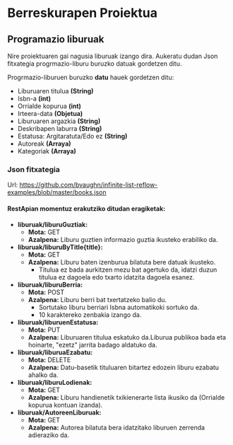 # Berreskurapen Proiektua

## Programazio liburuak

Nire proiektuaren gai nagusia liburuak izango dira. Aukeratu dudan Json fitxategia progrmazio-liburu buruzko datuak gordetzen ditu.

Progrmazio-liburuen buruzko **datu** hauek gordetzen ditu:
- Liburuaren titulua **(String)**
- Isbn-a **(int)**
- Orrialde kopurua **(int)**
- Irteera-data **(Objetua)**
- Liburuaren argazkia **(String)**
- Deskribapen laburra **(String)**
- Estatusa: Argitaratuta/Edo ez **(String)**
- Autoreak **(Arraya)**
- Kategoriak **(Arraya)**

### Json fitxategia

Url: https://github.com/bvaughn/infinite-list-reflow-examples/blob/master/books.json

#### **RestApian** momentuz erakutziko ditudan eragiketak:
- **liburuak/liburuGuztiak:**
  - **Mota:** GET
  - **Azalpena:** Liburu guztien informazio guztia ikusteko erabiliko da.
- **liburuak/liburuByTitle{title}:**
  - **Mota:** GET
  - **Azalpena:** Liburu baten izenburua bilatuta bere datuak ikusteko.
      - Titulua ez bada aurkitzen mezu bat agertuko da, idatzi duzun titulua ez dagoela edo txarto idatzita dagoela esanez.
- **liburuak/liburuBerria:**
  - **Mota:** POST
  - **Azalpena:** Liburu berri bat txertatzeko balio du.
      - Sortutako liburu berriari Isbna automatikoki sortuko da.
      - 10 karaktereko zenbakia izango da. 
- **liburuak/liburuenEstatusa:**
  - **Mota:** PUT
  - **Azalpena:** Liburuaren titulua eskatuko da.Liburua publikoa bada eta hoinarte, "ezetz" jarrita badago aldatuko da. 
- **liburuak/liburuaEzabatu:**
  - **Mota:** DELETE
  - **Azalpena:** Datu-basetik tituluaren bitartez edozein liburu ezabatu ahalko da. 
- **liburuak/liburuLodienak:**
  - **Mota:** GET
  - **Azalpena:** Liburu handienetik txikienerarte lista ikusiko da (Orrialde kopurua kontuan izanda). 
- **liburuak/AutoreenLiburuak:**
  - **Mota:** GET
  - **Azalpena:** Autorea bilatuta bera idatzitako liburuen zerrenda adieraziko da. 
